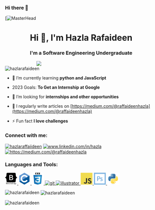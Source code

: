 ### Hi there 👋

<!--
**HazlaRafaideen/HazlaRafaideen** is a ✨ _special_ ✨ repository because its `README.md` (this file) appears on your GitHub profile.

Here are some ideas to get you started:

- 🔭 I’m currently working on ...
- 🌱 I’m currently learning ...
- 👯 I’m looking to collaborate on ...
- 🤔 I’m looking for help with ...
- 💬 Ask me about ...
- 📫 How to reach me: ...
- 😄 Pronouns: ...
- ⚡ Fun fact: ...
-->
[![MasterHead](https://gifimage.net/wp-content/uploads/2018/11/gif-banner-for-website-5.gif)
<h1 align="center">Hi 👋, I'm Hazla Rafaideen</h1>
<h3 align="center">I'm a Software Engineering Undergraduate</h3>

<img align="right" all="coding" width="400" src="https://media.tenor.com/S59bPkT0pqcAAAAC/programming.gif">




<p align="left"> <img src="https://komarev.com/ghpvc/?username=hazlarafaideen&label=Profile%20views&color=0e75b6&style=flat" alt="hazlarafaideen" /> </p>

- 🌱 I’m currently learning **python and JavaScript**

- 2023 Goals: **To Get an Internship at Google**

- 🤝 I’m looking for **internships and other opportunities**

- 📝 I regularly write articles on [https://medium.com/@raffaideenhazla](https://medium.com/@raffaideenhazla)

- ⚡ Fun fact **I love challenges**

<h3 align="left">Connect with me:</h3>
<p align="left">
<a href="https://twitter.com/hazlaraffaiideen" target="blank"><img align="center" src="https://raw.githubusercontent.com/rahuldkjain/github-profile-readme-generator/master/src/images/icons/Social/twitter.svg" alt="hazlaraffaiideen" height="30" width="40" /></a>
<a href="https://linkedin.com/in/www.linkedin.com/in/hazla" target="blank"><img align="center" src="https://raw.githubusercontent.com/rahuldkjain/github-profile-readme-generator/master/src/images/icons/Social/linked-in-alt.svg" alt="www.linkedin.com/in/hazla" height="30" width="40" /></a>
<a href="https://medium.com/https://medium.com/@raffaideenhazla" target="blank"><img align="center" src="https://raw.githubusercontent.com/rahuldkjain/github-profile-readme-generator/master/src/images/icons/Social/medium.svg" alt="https://medium.com/@raffaideenhazla" height="30" width="40" /></a>
</p>

<h3 align="left">Languages and Tools:</h3>
<p align="left"> <a href="https://getbootstrap.com" target="_blank" rel="noreferrer"> <img src="https://raw.githubusercontent.com/devicons/devicon/master/icons/bootstrap/bootstrap-plain-wordmark.svg" alt="bootstrap" width="40" height="40"/> </a> <a href="https://www.cprogramming.com/" target="_blank" rel="noreferrer"> <img src="https://raw.githubusercontent.com/devicons/devicon/master/icons/c/c-original.svg" alt="c" width="40" height="40"/> </a> <a href="https://www.w3schools.com/css/" target="_blank" rel="noreferrer"> <img src="https://raw.githubusercontent.com/devicons/devicon/master/icons/css3/css3-original-wordmark.svg" alt="css3" width="40" height="40"/> </a> <a href="https://git-scm.com/" target="_blank" rel="noreferrer"> <img src="https://www.vectorlogo.zone/logos/git-scm/git-scm-icon.svg" alt="git" width="40" height="40"/> </a> <a href="https://www.adobe.com/in/products/illustrator.html" target="_blank" rel="noreferrer"> <img src="https://www.vectorlogo.zone/logos/adobe_illustrator/adobe_illustrator-icon.svg" alt="illustrator" width="40" height="40"/> </a> <a href="https://developer.mozilla.org/en-US/docs/Web/JavaScript" target="_blank" rel="noreferrer"> <img src="https://raw.githubusercontent.com/devicons/devicon/master/icons/javascript/javascript-original.svg" alt="javascript" width="40" height="40"/> </a> <a href="https://www.photoshop.com/en" target="_blank" rel="noreferrer"> <img src="https://raw.githubusercontent.com/devicons/devicon/master/icons/photoshop/photoshop-line.svg" alt="photoshop" width="40" height="40"/> </a> <a href="https://www.python.org" target="_blank" rel="noreferrer"> <img src="https://raw.githubusercontent.com/devicons/devicon/master/icons/python/python-original.svg" alt="python" width="40" height="40"/> </a> </p>

<p><img align="left" src="https://github-readme-stats.vercel.app/api/top-langs?username=hazlarafaideen&show_icons=true&locale=en&layout=compact" alt="hazlarafaideen" /></p>

<p>&nbsp;<img align="center" src="https://github-readme-stats.vercel.app/api?username=hazlarafaideen&show_icons=true&locale=en" alt="hazlarafaideen" /></p>

<p><img align="center" src="https://github-readme-streak-stats.herokuapp.com/?user=hazlarafaideen&" alt="hazlarafaideen" /></p>
